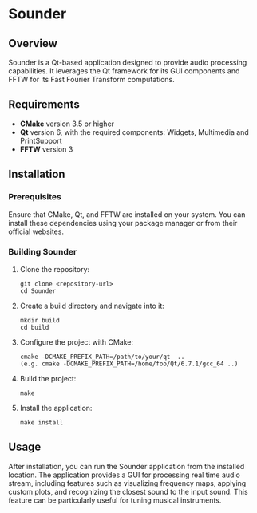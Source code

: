 # Sounder

## Overview

Sounder is a Qt-based application designed to provide audio processing capabilities. It leverages the Qt framework for its GUI components and FFTW for its Fast Fourier Transform computations.

## Requirements

- **CMake** version 3.5 or higher
- **Qt** version 6, with the required components: Widgets, Multimedia and PrintSupport
- **FFTW** version 3

## Installation

### Prerequisites

Ensure that CMake, Qt, and FFTW are installed on your system. You can install these dependencies using your package manager or from their official websites.

### Building Sounder

1. Clone the repository:
    ```
    git clone <repository-url>
    cd Sounder
    ```

2. Create a build directory and navigate into it:
    ```
    mkdir build
    cd build
    ```

3. Configure the project with CMake:
    ```
    cmake -DCMAKE_PREFIX_PATH=/path/to/your/qt  ..
    (e.g. cmake -DCMAKE_PREFIX_PATH=/home/foo/Qt/6.7.1/gcc_64 ..)
    ```

4. Build the project:
    ```
    make
    ```

5. Install the application:
    ```
    make install
    ```

## Usage

After installation, you can run the Sounder application from the installed location. The application provides a GUI for processing real time audio stream, including features such as visualizing frequency maps, applying custom plots, and recognizing the closest sound to the input sound. This feature can be particularly useful for tuning musical instruments.

